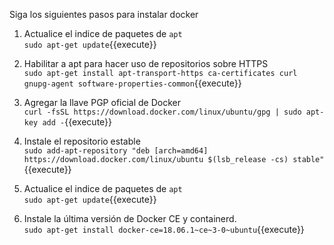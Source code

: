 Siga los siguientes pasos para instalar docker  

1. Actualice el indice de paquetes de `apt`    
`sudo apt-get update`{{execute}}  

2. Habilitar a apt para hacer uso de repositorios sobre HTTPS  
`sudo apt-get install apt-transport-https ca-certificates curl 
gnupg-agent software-properties-common`{{execute}}  

3.  Agregar la llave PGP oficial de Docker  
`curl -fsSL https://download.docker.com/linux/ubuntu/gpg | sudo apt-key add -`{{execute}}  

4. Instale el repositorio estable  
`sudo add-apt-repository "deb [arch=amd64] https://download.docker.com/linux/ubuntu $(lsb_release -cs) stable"`{{execute}}  

5. Actualice el indice de paquetes de `apt`  
`sudo apt-get update`{{execute}}  

6. Instale la última versión de  Docker CE y containerd.  
`sudo apt-get install docker-ce=18.06.1~ce~3-0~ubuntu`{{execute}}